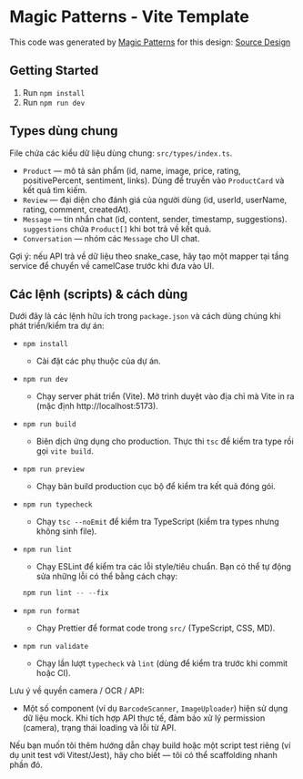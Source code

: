 # Magic Patterns - Vite Template

This code was generated by [Magic Patterns](https://magicpatterns.com) for this design: [Source Design](https://www.magicpatterns.com/c/rmbsxwp5gizrfb2ubwa69g)

## Getting Started

1. Run `npm install`
2. Run `npm run dev`

## Types dùng chung

File chứa các kiểu dữ liệu dùng chung: `src/types/index.ts`.

- `Product` — mô tả sản phẩm (id, name, image, price, rating, positivePercent, sentiment, links). Dùng để truyền vào `ProductCard` và kết quả tìm kiếm.
- `Review` — đại diện cho đánh giá của người dùng (id, userId, userName, rating, comment, createdAt).
- `Message` — tin nhắn chat (id, content, sender, timestamp, suggestions). `suggestions` chứa `Product[]` khi bot trả về kết quả.
- `Conversation` — nhóm các `Message` cho UI chat.

Gợi ý: nếu API trả về dữ liệu theo snake_case, hãy tạo một mapper tại tầng service để chuyển về camelCase trước khi đưa vào UI.

## Các lệnh (scripts) & cách dùng

Dưới đây là các lệnh hữu ích trong `package.json` và cách dùng chúng khi phát triển/kiểm tra dự án:

- `npm install`
	- Cài đặt các phụ thuộc của dự án.
- `npm run dev`
	- Chạy server phát triển (Vite). Mở trình duyệt vào địa chỉ mà Vite in ra (mặc định http://localhost:5173).
- `npm run build`
	- Biên dịch ứng dụng cho production. Thực thi `tsc` để kiểm tra type rồi gọi `vite build`.
- `npm run preview`
	- Chạy bản build production cục bộ để kiểm tra kết quả đóng gói.
- `npm run typecheck`
	- Chạy `tsc --noEmit` để kiểm tra TypeScript (kiểm tra types nhưng không sinh file).
- `npm run lint`
	- Chạy ESLint để kiểm tra các lỗi style/tiêu chuẩn. Bạn có thể tự động sửa những lỗi có thể bằng cách chạy:

	```powershell
	npm run lint -- --fix
	```

- `npm run format`
	- Chạy Prettier để format code trong `src/` (TypeScript, CSS, MD).

- `npm run validate`
	- Chạy lần lượt `typecheck` và `lint` (dùng để kiểm tra trước khi commit hoặc CI).

Lưu ý về quyền camera / OCR / API:
- Một số component (ví dụ `BarcodeScanner`, `ImageUploader`) hiện sử dụng dữ liệu mock. Khi tích hợp API thực tế, đảm bảo xử lý permission (camera), trạng thái loading và lỗi từ API.

Nếu bạn muốn tôi thêm hướng dẫn chạy build hoặc một script test riêng (ví dụ unit test với Vitest/Jest), hãy cho biết — tôi có thể scaffolding nhanh phần đó.
